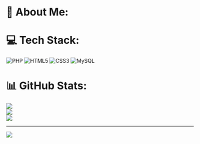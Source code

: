 # 💫 About Me:


# 💻 Tech Stack:
![PHP](https://img.shields.io/badge/php-%23777BB4.svg?style=flat&logo=php&logoColor=white) ![HTML5](https://img.shields.io/badge/html5-%23E34F26.svg?style=flat&logo=html5&logoColor=white) ![CSS3](https://img.shields.io/badge/css3-%231572B6.svg?style=flat&logo=css3&logoColor=white) ![MySQL](https://img.shields.io/badge/mysql-%2300000f.svg?style=flat&logo=mysql&logoColor=white)
# 📊 GitHub Stats:
![](https://github-readme-stats.vercel.app/api?username=Thaíssimon&theme=dracula&hide_border=true&include_all_commits=false&count_private=false)<br/>
![](https://github-readme-streak-stats.herokuapp.com/?user=Thaíssimon&theme=dracula&hide_border=true)<br/>
![](https://github-readme-stats.vercel.app/api/top-langs/?username=Thaíssimon&theme=dracula&hide_border=true&include_all_commits=false&count_private=false&layout=compact)

---
[![](https://visitcount.itsvg.in/api?id=Thaíssimon&icon=2&color=5)](https://visitcount.itsvg.in)

<!-- Proudly created with GPRM ( https://gprm.itsvg.in ) -->
